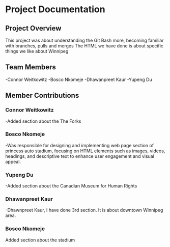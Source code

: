 # Project Documentation

## Project Overview

This project was about understanding the Git Bash more, becoming familiar with branches, pulls and merges
The HTML we have done is about specific things we like about Winnipeg

## Team Members

-Connor Weitkowitz
-Bosco Nkomeje
-Dhawanpreet Kaur
-Yupeng Du

## Member Contributions

### Connor Weitkowitz

-Added section about the The Forks

### Bosco Nkomeje

-Was responsible for designing and implementing web page section of princess auto stadium, focusing on HTML elements such as images, videos, headings, and descriptive text to enhance user engagement and visual appeal.

### Yupeng Du

-Added section about the Canadian Museum for Human Rights

### Dhawanpreet Kaur

-Dhawnpreet Kaur, I have done 3rd section. It is about downtown Winnipeg area.

### Bosco Nkomeje

 Added section about the stadium
